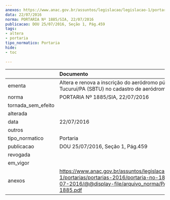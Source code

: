 ```yaml
---
anexos: https://www.anac.gov.br/assuntos/legislacao/legislacao-1/portarias/portarias-2016/portaria-no-1885-sia-22-07-2016/@@display-file/arquivo_norma/PA2016-1885.pdf
data: 22/07/2016
norma: PORTARIA Nº 1885/SIA, 22/07/2016
publicacao: DOU 25/07/2016, Seção 1, Pág.459
tags:
- altera
- portaria
tipo_normatico: Portaria
hide: 
- toc 
 
---
```


|                    | Documento                                                                                                                                                      |
|:-------------------|:---------------------------------------------------------------------------------------------------------------------------------------------------------------|
| ementa             | Altera e renova a inscrição do aeródromo público de Tucuruí/PA (SBTU) no cadastro de aeródromos.                                                               |
| norma              | PORTARIA Nº 1885/SIA, 22/07/2016                                                                                                                               |
| tornada_sem_efeito |                                                                                                                                                                |
| alterada           |                                                                                                                                                                |
| data               | 22/07/2016                                                                                                                                                     |
| outros             |                                                                                                                                                                |
| tipo_normatico     | Portaria                                                                                                                                                       |
| publicacao         | DOU 25/07/2016, Seção 1, Pág.459                                                                                                                               |
| revogada           |                                                                                                                                                                |
| em_vigor           |                                                                                                                                                                |
| anexos             | https://www.anac.gov.br/assuntos/legislacao/legislacao-1/portarias/portarias-2016/portaria-no-1885-sia-22-07-2016/@@display-file/arquivo_norma/PA2016-1885.pdf |